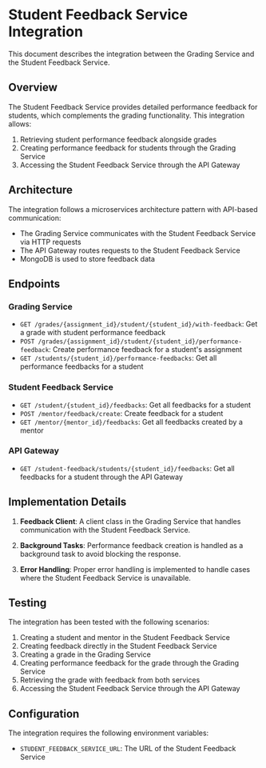 # Student Feedback Service Integration

This document describes the integration between the Grading Service and the Student Feedback Service.

## Overview

The Student Feedback Service provides detailed performance feedback for students, which complements the grading functionality. This integration allows:

1. Retrieving student performance feedback alongside grades
2. Creating performance feedback for students through the Grading Service
3. Accessing the Student Feedback Service through the API Gateway

## Architecture

The integration follows a microservices architecture pattern with API-based communication:

- The Grading Service communicates with the Student Feedback Service via HTTP requests
- The API Gateway routes requests to the Student Feedback Service
- MongoDB is used to store feedback data

## Endpoints

### Grading Service

- `GET /grades/{assignment_id}/student/{student_id}/with-feedback`: Get a grade with student performance feedback
- `POST /grades/{assignment_id}/student/{student_id}/performance-feedback`: Create performance feedback for a student's assignment
- `GET /students/{student_id}/performance-feedbacks`: Get all performance feedbacks for a student

### Student Feedback Service

- `GET /student/{student_id}/feedbacks`: Get all feedbacks for a student
- `POST /mentor/feedback/create`: Create feedback for a student
- `GET /mentor/{mentor_id}/feedbacks`: Get all feedbacks created by a mentor

### API Gateway

- `GET /student-feedback/students/{student_id}/feedbacks`: Get all feedbacks for a student through the API Gateway

## Implementation Details

1. **Feedback Client**: A client class in the Grading Service that handles communication with the Student Feedback Service.

2. **Background Tasks**: Performance feedback creation is handled as a background task to avoid blocking the response.

3. **Error Handling**: Proper error handling is implemented to handle cases where the Student Feedback Service is unavailable.

## Testing

The integration has been tested with the following scenarios:

1. Creating a student and mentor in the Student Feedback Service
2. Creating feedback directly in the Student Feedback Service
3. Creating a grade in the Grading Service
4. Creating performance feedback for the grade through the Grading Service
5. Retrieving the grade with feedback from both services
6. Accessing the Student Feedback Service through the API Gateway

## Configuration

The integration requires the following environment variables:

- `STUDENT_FEEDBACK_SERVICE_URL`: The URL of the Student Feedback Service
